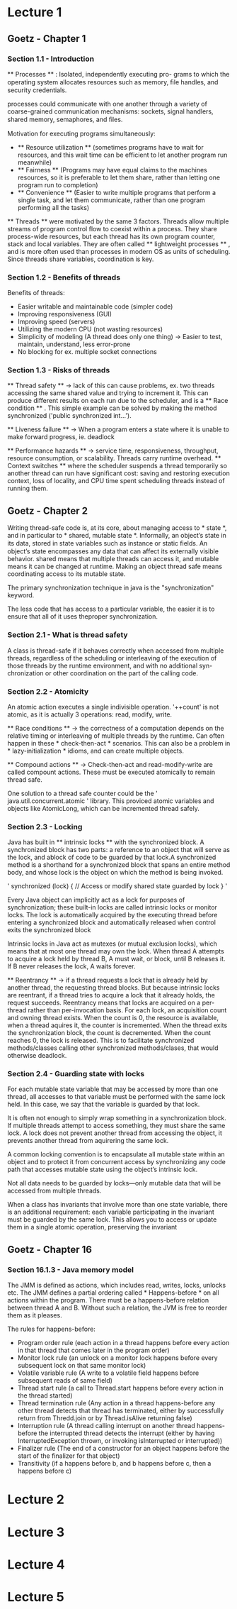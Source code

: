 # Lecture 1
## Goetz - Chapter 1
### Section 1.1 - Introduction
** Processes ** : Isolated, independently executing pro-
grams to which the operating system allocates resources such as memory, ﬁle
handles, and security credentials.

processes could communicate with one another through a variety of coarse-grained communication mechanisms: sockets, signal handlers, shared memory, semaphores, and ﬁles.

Motivation for executing programs simultaneously:
- ** Resource utilization ** (sometimes programs have to wait for resources, and this wait time can be efficient to let another program run meanwhile)
-  ** Fairness ** (Programs may have equal claims to the machines resources, so it is preferable to let them share, rather than letting one program run to completion)
- ** Convenience ** (Easier to write multiple programs that perform a single task, and let them communicate, rather than one program performing all the tasks)

** Threads ** were motivated by the same 3 factors. Threads allow multiple streams of program control flow to coexist within a process. They share process-wide resources, but each thread has its own program counter, stack and local variables. They are often called ** lightweight processes ** , and is more often used than processes in modern OS as units of scheduling. Since threads share variables, coordination is key.

### Section 1.2 - Benefits of threads

Benefits of threads:
- Easier writable and maintainable code (simpler code)
- Improving responsiveness (GUI)
- Improving speed (servers)
- Utilizing the modern CPU (not wasting resources)
- Simplicity of modeling (A thread does only one thing) -> Easier to test, maintain, understand, less error-prone
- No blocking for ex. multiple socket connections

### Section 1.3 - Risks of threads
** Thread safety ** -> lack of this can cause problems, ex. two threads accessing the same shared value and trying to increment it. This can produce different results on each run due to the scheduler, and is a ** Race condition ** . This simple example can be solved by making the method synchronized ('public synchronized int...').

** Liveness failure ** -> When a program enters a state where it is unable to make forward progress, ie. deadlock

** Performance hazards ** -> service time, responsiveness, throughput, resource consumption, or scalability. Threads carry runtime overhead. ** Context switches ** where the scheduler suspends a thread temporarily so another thread can run have significant cost: saving and restoring execution context, loss of locality, and CPU time spent scheduling threads instead of running them.


## Goetz - Chapter 2
Writing thread-safe code is, at its core, about managing access to * state *, and in particular to * shared, mutable state *. Informally, an object’s state in its data, stored in state variables such as instance or static ﬁelds. An object’s state encompasses any data that can affect its externally visible behavior. shared means that multiple threads can access it, and mutable means it can be changed at runtime. Making an object thread safe means coordinating access to its mutable state.

The primary synchronization technique in java is the "synchronization" keyword.

The less code that has access to a particular variable, the easier it is to ensure that all of it uses theproper synchronization.

### Section 2.1 - What is thread safety
A class is thread-safe if it behaves correctly when accessed from multiple
threads, regardless of the scheduling or interleaving of the execution of
those threads by the runtime environment, and with no additional syn-
chronization or other coordination on the part of the calling code.


### Section 2.2 - Atomicity
An atomic action executes a single indivisible operation. '++count' is not atomic, as it is actually 3 operations: read, modify, write.

** Race conditions ** -> the correctness of a computation depends on the relative timing or interleaving of multiple threads by the runtime. Can often happen in these * check-then-act * scenarios. This can also be a problem in * lazy-initialization * idioms, and can create multiple objects.

** Compound actions ** -> Check-then-act and read-modify-write are called compount actions. These must be executed atomically to remain thread safe.

One solution to a thread safe counter could be the ' java.util.concurrent.atomic ' library. This proviced atomic variables and objects like AtomicLong, which can be incremented thread safely.

### Section 2.3 - Locking
Java has built in ** intrinsic locks ** with the synchronized block. A synchronized block has two parts: a reference to an object that will serve as the lock, and ablock of code to be guarded by that lock.A synchronized method is a shorthand for a synchronized block that spans an entire method body, and whose lock is
the object on which the method is being invoked.

'
synchronized (lock) {
    // Access or modify shared state guarded by lock
}
'

Every Java object can implicitly act as a lock for purposes of synchronization;
these built-in locks are called intrinsic locks or monitor locks. The lock is automatically acquired by the executing thread before entering a synchronized block and automatically released when control exits the synchronized block

Intrinsic locks in Java act as mutexes (or mutual exclusion locks), which means
that at most one thread may own the lock. When thread A attempts to acquire a
lock held by thread B, A must wait, or block, until B releases it. If B never releases the lock, A waits forever.

** Reentrancy ** -> if a thread requests a lock that is already held by another thread, the requesting thread blocks. But because intrinsic locks are reentrant, if a thread tries to acquire a lock that it already holds, the request succeeds. Reentrancy means that locks are acquired on a per-thread rather than per-invocation basis. For each lock, an acquisition count and owning thread exists. When the count is 0, the resource is available, when a thread aquires it, the counter is incremented. When the thread exits the synchronization block, the count is decremented. When the count reaches 0, the lock is released. This is to facilitate synchronized methods/classes calling other synchronized methods/clases, that would otherwise deadlock.

### Section 2.4 - Guarding state with locks
For each mutable state variable that may be accessed by more than one
thread, all accesses to that variable must be performed with the same
lock held. In this case, we say that the variable is guarded by that lock.

It is often not enough to simply wrap something in a synchronization block. If multiple threads attempt to access something, they must share the same lock. A lock does not prevent another thread from accessing the object, it prevents another thread from aquirering the same lock.

A common locking convention is to encapsulate all mutable state within an
object and to protect it from concurrent access by synchronizing any code path
that accesses mutable state using the object’s intrinsic lock.

Not all data needs to be guarded by locks—only mutable data that will be
accessed from multiple threads.

When a class has invariants that involve more than
one state variable, there is an additional requirement: each variable participating in the invariant must be guarded by the same lock. This allows you to access or update them in a single atomic operation, preserving the invariant

## Goetz - Chapter 16
### Section 16.1.3 - Java memory model
The JMM is defined as actions, which includes read, writes, locks, unlocks etc. The JMM defines a partial ordering called * Happens-before * on all actions within the program. There must be a happens-before relation between thread A and B. Without such a relation, the JVM is free to reorder them as it pleases.

The rules for happens-before:
- Program order rule (each action in a thread happens before every action in that thread that comes later in the program order)
- Monitor lock rule (an unlock on a monitor lock happens before every subsequent lock on that same monitor lock)
- Volatile variable rule (A write to a volatile field happens before subsequent reads of same field)
- Thread start rule (a call to Thread.start happens before every action in the thread started)
- Thread termination rule (Any action in a thread happens-before any other thread detects that thread has terminated, either by successfully return from Thredd.join or by Thread.isAlive returning false)
- Interruption rule (A thread calling interrupt on another thread happens-before the interrupted thread detects the interrupt (either by having InterruptedException thrown, or invoking isInterrupted or interrupted))
- Finalizer rule (The end of a constructor for an object happens before the start of the finalizer for that object)
- Transitivity (if a happens before b, and b happens before c, then a happens before c)


# Lecture 2

# Lecture 3

# Lecture 4

# Lecture 5
